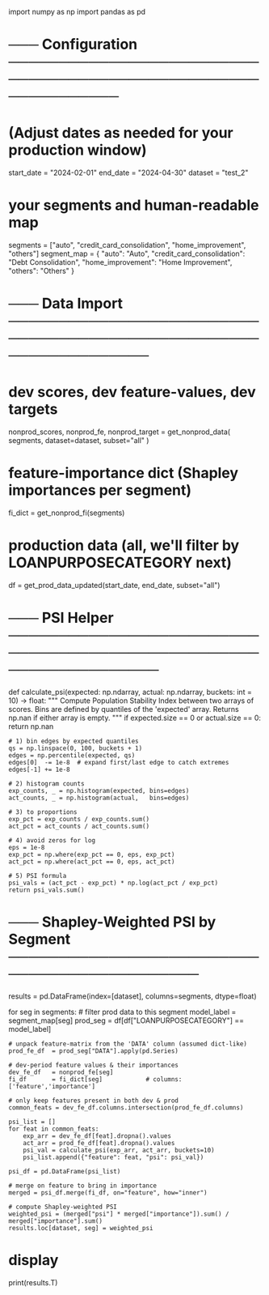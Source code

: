 import numpy as np
import pandas as pd

# ─── Configuration ─────────────────────────────────────────────────────────────
# (Adjust dates as needed for your production window)
start_date = "2024-02-01"
end_date   = "2024-04-30"
dataset    = "test_2"

# your segments and human-readable map
segments = ["auto", "credit_card_consolidation", "home_improvement", "others"]
segment_map = {
    "auto": "Auto",
    "credit_card_consolidation": "Debt Consolidation",
    "home_improvement": "Home Improvement",
    "others": "Others"
}

# ─── Data Import ────────────────────────────────────────────────────────────────
# dev scores, dev feature-values, dev targets
nonprod_scores, nonprod_fe, nonprod_target = get_nonprod_data(
    segments, dataset=dataset, subset="all"
)

# feature-importance dict (Shapley importances per segment)
fi_dict = get_nonprod_fi(segments)

# production data (all, we'll filter by LOANPURPOSECATEGORY next)
df = get_prod_data_updated(start_date, end_date, subset="all")


# ─── PSI Helper ─────────────────────────────────────────────────────────────────
def calculate_psi(expected: np.ndarray,
                  actual:   np.ndarray,
                  buckets: int = 10) -> float:
    """
    Compute Population Stability Index between two arrays of scores.
    Bins are defined by quantiles of the 'expected' array.
    Returns np.nan if either array is empty.
    """
    if expected.size == 0 or actual.size == 0:
        return np.nan

    # 1) bin edges by expected quantiles
    qs = np.linspace(0, 100, buckets + 1)
    edges = np.percentile(expected, qs)
    edges[0]  -= 1e-8  # expand first/last edge to catch extremes
    edges[-1] += 1e-8

    # 2) histogram counts
    exp_counts, _ = np.histogram(expected, bins=edges)
    act_counts, _ = np.histogram(actual,   bins=edges)

    # 3) to proportions
    exp_pct = exp_counts / exp_counts.sum()
    act_pct = act_counts / act_counts.sum()

    # 4) avoid zeros for log
    eps = 1e-8
    exp_pct = np.where(exp_pct == 0, eps, exp_pct)
    act_pct = np.where(act_pct == 0, eps, act_pct)

    # 5) PSI formula
    psi_vals = (act_pct - exp_pct) * np.log(act_pct / exp_pct)
    return psi_vals.sum()


# ─── Shapley-Weighted PSI by Segment ────────────────────────────────────────────
results = pd.DataFrame(index=[dataset], columns=segments, dtype=float)

for seg in segments:
    # filter prod data to this segment
    model_label = segment_map[seg]
    prod_seg    = df[df["LOANPURPOSECATEGORY"] == model_label]

    # unpack feature-matrix from the 'DATA' column (assumed dict-like)
    prod_fe_df  = prod_seg["DATA"].apply(pd.Series)

    # dev-period feature values & their importances
    dev_fe_df   = nonprod_fe[seg]
    fi_df       = fi_dict[seg]            # columns: ['feature','importance']

    # only keep features present in both dev & prod
    common_feats = dev_fe_df.columns.intersection(prod_fe_df.columns)

    psi_list = []
    for feat in common_feats:
        exp_arr = dev_fe_df[feat].dropna().values
        act_arr = prod_fe_df[feat].dropna().values
        psi_val = calculate_psi(exp_arr, act_arr, buckets=10)
        psi_list.append({"feature": feat, "psi": psi_val})

    psi_df = pd.DataFrame(psi_list)

    # merge on feature to bring in importance
    merged = psi_df.merge(fi_df, on="feature", how="inner")

    # compute Shapley-weighted PSI
    weighted_psi = (merged["psi"] * merged["importance"]).sum() / merged["importance"].sum()
    results.loc[dataset, seg] = weighted_psi

# display
print(results.T)
